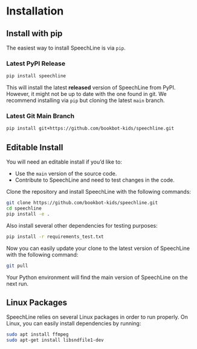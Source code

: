# Installation

## Install with pip

The easiest way to install SpeechLine is via `pip`. 

### Latest PyPI Release

```sh
pip install speechline
```

This will install the latest **released** version of SpeechLine from PyPI. However, it might not be up to date with the one found in git. We recommend installing via `pip` but cloning the latest `main` branch.

### Latest Git Main Branch

```sh
pip install git+https://github.com/bookbot-kids/speechline.git
```

## Editable Install

You will need an editable install if you’d like to:

- Use the `main` version of the source code.
- Contribute to SpeechLine and need to test changes in the code.

Clone the repository and install SpeechLine with the following commands:

```sh
git clone https://github.com/bookbot-kids/speechline.git
cd speechline
pip install -e .
```

Also install several other dependencies for testing purposes:

```sh
pip install -r requirements_test.txt
```

Now you can easily update your clone to the latest version of SpeechLine with the following command:

```sh
git pull
```

Your Python environment will find the main version of SpeechLine on the next run.

## Linux Packages

SpeechLine relies on several Linux packages in order to run properly. On Linux, you can easily install dependencies by running:

```sh
sudo apt install ffmpeg
sudo apt-get install libsndfile1-dev
```